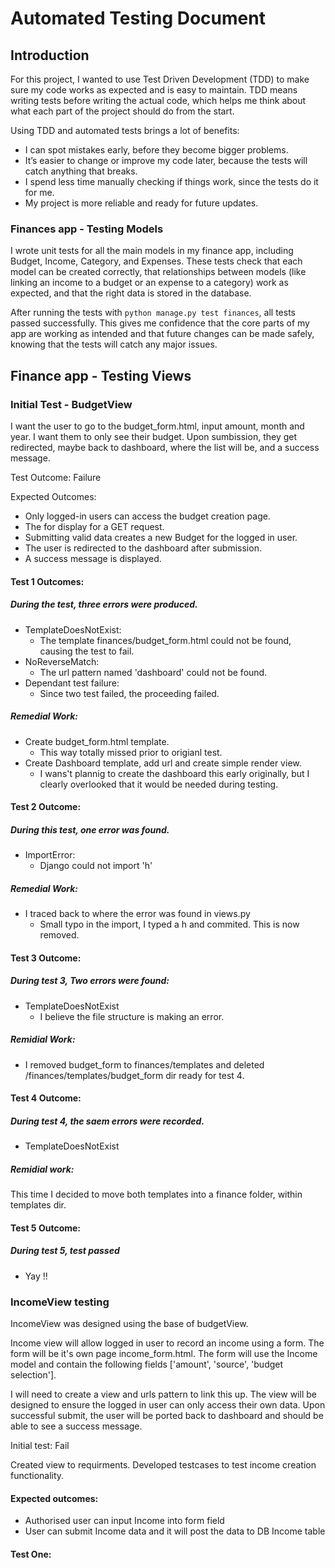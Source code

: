 # Automated Testing Document

## Introduction
For this project, I wanted to use Test Driven Development (TDD) to make sure my code works as expected and is easy to maintain. TDD means writing tests before writing the actual code, which helps me think about what each part of the project should do from the start.

Using TDD and automated tests brings a lot of benefits: 
- I can spot mistakes early, before they become bigger problems.
- It’s easier to change or improve my code later, because the tests will catch anything that breaks.
- I spend less time manually checking if things work, since the tests do it for me.
- My project is more reliable and ready for future updates.


### Finances app - Testing Models
I wrote unit tests for all the main models in my finance app, including Budget, Income, Category, and Expenses. These tests check that each model can be created correctly, that relationships between models (like linking an income to a budget or an expense to a category) work as expected, and that the right data is stored in the database.

After running the tests with `python manage.py test finances`, all tests passed successfully. This gives me confidence that the core parts of my app are working as intended and that future changes can be made safely, knowing that the tests will catch any major issues.

## Finance app - Testing Views

### Initial Test - BudgetView
I want the user to go to the budget_form.html, input amount, month and year. I want them to only see their budget. Upon sumbission, they get redirected, maybe back to dashboard, where the list will be, and a success message.

Test Outcome: Failure 

Expected Outcomes:
- Only logged-in users can access the budget creation page.
- The for display for a GET request.
- Submitting valid data creates a new Budget for the logged in user.
- The user is redirected to the dashboard after submission.
- A success message is displayed.

#### Test 1 Outcomes:
##### During the test, three errors were produced. 
- TemplateDoesNotExist: 
    - The template finances/budget_form.html could not be found, causing the test to fail. 
- NoReverseMatch: 
    - The url pattern named 'dashboard' could not be found.
- Dependant test failure:
    - Since two test failed, the proceeding failed.

##### Remedial Work: 
- Create budget_form.html template.
    - This way totally missed prior to origianl test.
- Create Dashboard template, add url and create simple render view.
    - I wans't plannig to create the dashboard this early originally, but I clearly overlooked that it would be needed during testing. 

#### Test 2 Outcome: 
##### During this test, one error was found. 
- ImportError:
    - Django could not import 'h'

##### Remedial Work: 
- I traced back to where the error was found in views.py
    - Small typo in the import, I typed a h and commited. This is now removed. 

#### Test 3 Outcome:
##### During test 3, Two errors were found:
- TemplateDoesNotExist
    - I believe the file structure is making an error.

##### Remidial Work:
- I removed budget_form to finances/templates and deleted /finances/templates/budget_form dir ready for test 4.

#### Test 4 Outcome:
##### During test 4, the saem errors were recorded.
- TemplateDoesNotExist

##### Remidial work:
This time I decided to move both templates into a finance folder, within templates dir. 

#### Test 5 Outcome:
##### During test 5, test passed
- Yay !!


### IncomeView testing
IncomeView was designed using the base of budgetView.

Income view will allow logged in user to record an income using a form. The form will be it's own page income_form.html. The form will use the Income model and contain the following fields ['amount', 'source', 'budget selection']. 

I will need to create a view and urls pattern to link this up. The view will be designed to ensure the logged in user can only access their own data. Upon successful submit, the user will be ported back to dashboard and should be able to see a success message. 

Initial test: Fail

Created view to requirments. Developed testcases to test income creation functionality. 

#### Expected outcomes:
- Authorised user can input Income into form field
- User can submit Income data and it will post the data to DB Income table

#### Test One: 
